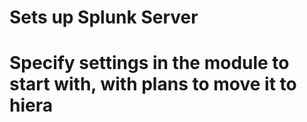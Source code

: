 # Sets up Splunk Server
# Specify settings in the module to start with, with plans to move it to hiera
